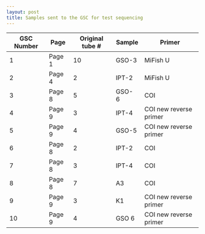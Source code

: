 ```yaml
---
layout: post
title: Samples sent to the GSC for test sequencing
---
```



|GSC Number| Page |  Original tube # | Sample | Primer |
|----|----|----|----|-----|
| 1 | Page 1 | 10 | GSO-3 | MiFish U |
| 2 | Page 4 | 2 | IPT-2 | MiFish U |
| 3 | Page 8 | 5 | GSO- 6 | COI |
| 4 | Page 9 | 3 | IPT-4 | COI new reverse primer |
| 5 | Page 9 | 4 | GSO-5 | COI new reverse primer |
| 6 | Page 8 | 2 | IPT-2 | COI |
| 7 | Page 8 | 3 | IPT-4 | COI |
| 8 | Page 8 | 7 | A3 | COI |
| 9 | Page 9 | 3 | K1 | COI new reverse primer |
| 10 | Page 9 | 4 | GSO 6 | COI new reverse primer |

